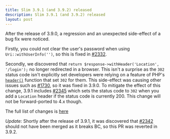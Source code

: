 ```yaml
---
title: Slim 3.9.1 (and 3.9.2) released
description: Slim 3.9.1 (and 3.9.2) released
layout: post
---
```


After the release of 3.9.0, a regression and an unexpected side-effect of a bug fix were noticed.

Firstly, you could not clear the user's password when using `Uri::withUserInfo('')`, so this is fixed in [#2332](https://github.com/slimphp/Slim/pull/2332).

Secondly, we discovered that `return $response->withHeader('Location', '/login');` no longer redirected in a browser. This isn't a surprise as the `302` status code isn't explicitly set developers were relying on a feature of PHP's [`header()`](http://php.net/manual/en/function.header.php) function that set `302` for them. This side-effect was causing other issues such as [#1730](https://github.com/slimphp/Slim/issues/1730), so it was fixed in 3.9.0.  To mitigate the effect of this change, 3.9.1 includes [#2345](https://github.com/slimphp/Slim/pull/2345) which sets the status code to `302` when you add a `Location` header if the status code is currently 200. This change will not be forward-ported to 4.x though.

The full list of changes is [here](https://github.com/slimphp/Slim/issues?q=milestone%3A3.9.1+is%3Aclosed)

*Update:* Shortly after the release of 3.9.1, it was discovered that [#2342](https://github.com/slimphp/Slim/pull/2342) should not have been merged as it breaks BC, so this PR was reverted in 3.9.2.
